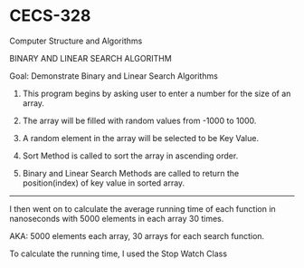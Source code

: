 # CECS-328
Computer Structure and Algorithms

BINARY AND LINEAR SEARCH ALGORITHM

Goal: Demonstrate Binary and Linear Search Algorithms

1. This program begins by asking user to enter a number for the size of an array.

2. The array will be filled with random values from -1000 to 1000.

3. A random element in the array will be selected to be Key Value.

4. Sort Method is called to sort the array in ascending order.

5. Binary and Linear Search Methods are called to return the position(index) of key value in sorted array.

_______________________________________________________________________________________________________________________________

I then went on to calculate the average running time of each function in nanoseconds with 5000 elements in each array 30 times.

AKA: 5000 elements each array, 30 arrays for each search function.

To calculate the running time, I used the Stop Watch Class
